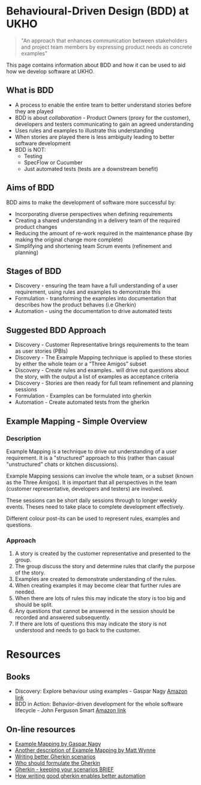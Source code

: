# Behavioural-Driven Design (BDD) at UKHO

> "An approach that enhances communication between stakeholders and project team members by expressing product needs as concrete examples"

This page contains information about BDD and how it can be used to aid how we develop software at UKHO.

## What is BDD

* A process to enable the entire team to better understand stories before they are played
* BDD is about _collaboration_ - Product Owners (proxy for the customer), developers and testers communicating to gain an agreed understanding
* Uses rules and examples to illustrate this understanding
* When stories are played there is less ambiguity leading to better software development
* BDD is NOT:
  * Testing
  * SpecFlow or Cucumber
  * Just automated tests (tests are a downstream benefit)

## Aims of BDD

BDD aims to make the development of software more successful by:

* Incorporating diverse perspectives when defining requirements
* Creating a shared understanding in a delivery team of the required product changes
* Reducing the amount of re-work required in the maintenance phase (by making the original change more complete)
* Simplifying and shortening team Scrum events (refinement and planning)

## Stages of BDD

* Discovery - ensuring the team have a full understanding of a user requirement, using rules and examples to demonstrate this
* Formulation - transforming the examples into documentation that describes how the product behaves (i.e Gherkin)
* Automation - using the documentation to drive automated tests

## Suggested BDD Approach

* Discovery - Customer Representative brings requirements to the team as user stories (PBIs)
* Discovery - The Example Mapping technique is applied to these stories by either the whole team or a “Three Amigos” subset
* Discovery - Create rules and examples.. will drive out questions about the story, with the output a list of examples as acceptance criteria
* Discovery - Stories are then ready for full team refinement and planning sessions
* Formulation - Examples can be formulated into gherkin
* Automation - Create automated tests from the gherkin

## Example Mapping - Simple Overview

### Description

Example Mapping is a technique to drive out understanding of a user requirement. It is a "structured" approach to this (rather than casual "unstructured" chats or kitchen discussions).

Example Mapping sessions can involve the whole team, or a subset (known as the Three Amigos). It is important that all perspectives in the team (customer representative, developers and testers) are involved.

These sessions can be short daily sessions through to longer weekly events. Theses need to take place to complete development effectively.

Different colour post-its can be used to represent rules, examples and questions.

### Approach

1. A story is created by the customer representative and presented to the group.
1. The group discuss the story and determine rules that clarify the purpose of the story.
1. Examples are created to demonstrate understanding of the rules.
1. When creating examples it may become clear that further rules are needed.
1. When there are lots of rules this may indicate the story is too big and should be split.
1. Any questions that cannot be answered in the session should be recorded and answered subsequently.
1. If there are lots of questions this may indicate the story is not understood and needs to go back to the customer.

# Resources

## Books

* Discovery: Explore behaviour using examples - Gaspar Nagy
  [Amazon link](https://www.amazon.co.uk/Discovery-Explore-behaviour-using-examples/dp/1983591254/ref=sr_1_2?keywords=bdd+discovery&qid=1572530563&s=books&sr=1-2)
* BDD in Action: Behavior-driven development for the whole software lifecycle - John Ferguson Smart
  [Amazon link](https://www.amazon.co.uk/BDD-Action-Behavior-driven-development-lifecycle/dp/161729165X/ref=sr_1_1?keywords=bdd&qid=1572530667&s=books&sr=1-1)

## On-line resources

* [Example Mapping by Gaspar Nagy](http://gasparnagy.com/2019/05/divide-conquer-a-la-bdd-story-rule-scenario/)
* [Another description of Example Mapping by Matt Wynne](https://cucumber.io/blog/example-mapping-introduction/)
* [Writing better Gherkin scenarios](http://gasparnagy.com/2019/05/clean-up-bad-bdd-scenarios/?utm_source=BDD+Addicts+Newsletter&utm_campaign=d1bc786403-BDD_Addict_Newsletter_August_2019&utm_medium=email&utm_term=0_becf448392-d1bc786403-180800965)
* [Who should formulate the Gherkin](https://cucumber.ghost.io/blog/who-should-formulate-the-scenarios/?goal=0_02cca1920b-383aa96ce0-289488633&mc_cid=383aa96ce0&mc_eid=a98df43caa)
* [Gherkin - keeping your scenarios BRIEF](https://cucumber.io/blog/keep-your-scenarios-brief/)
* [How writing good gherkin enables better automation](http://angiejones.tech/writing-good-gherkin-enables-good-test-automation/?goal=0_02cca1920b-4b08e68d18-289488633&mc_cid=4b08e68d18&mc_eid=a98df43caa)
